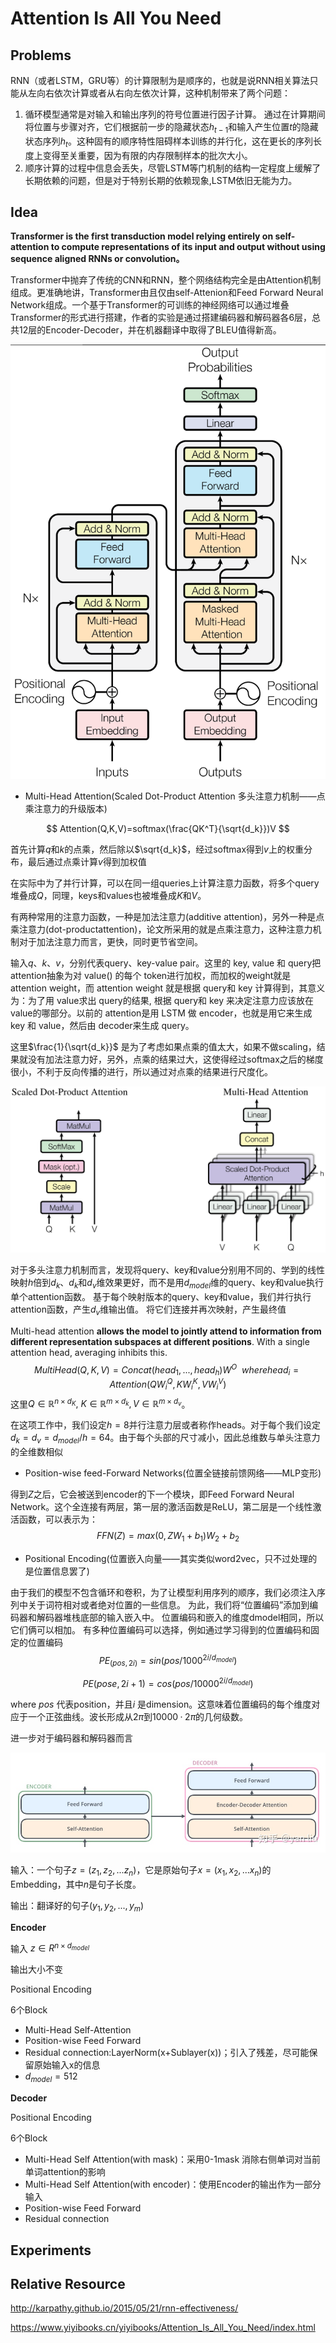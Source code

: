 # Attention Is All You Need

## Problems

RNN（或者LSTM，GRU等）的计算限制为是顺序的，也就是说RNN相关算法只能从左向右依次计算或者从右向左依次计算，这种机制带来了两个问题：

1. 循环模型通常是对输入和输出序列的符号位置进行因子计算。 通过在计算期间将位置与步骤对齐，它们根据前一步的隐藏状态$h_{t-1}$和输入产生位置*t*的隐藏状态序列$h_t$。这种固有的顺序特性阻碍样本训练的并行化，这在更长的序列长度上变得至关重要，因为有限的内存限制样本的批次大小。
2. 顺序计算的过程中信息会丢失，尽管LSTM等门机制的结构一定程度上缓解了长期依赖的问题，但是对于特别长期的依赖现象,LSTM依旧无能为力。

## Idea

**Transformer is the first transduction model relying entirely on self-attention to compute representations of its input and output without using sequence aligned RNNs or convolution。**

Transformer中抛弃了传统的CNN和RNN，整个网络结构完全是由Attention机制组成。更准确地讲，Transformer由且仅由self-Attenion和Feed Forward Neural Network组成。一个基于Transformer的可训练的神经网络可以通过堆叠Transformer的形式进行搭建，作者的实验是通过搭建编码器和解码器各6层，总共12层的Encoder-Decoder，并在机器翻译中取得了BLEU值得新高。

![transformer_structure](./transformer_structure.png)

- Multi-Head Attention(Scaled Dot-Product Attention 多头注意力机制——点乘注意力的升级版本)

$$
Attention(Q,K,V)=softmax(\frac{QK^T}{\sqrt{d_k}})V
$$

首先计算$q$和$k$的点乘，然后除以$\sqrt{d_k}$，经过softmax得到$v$上的权重分布，最后通过点乘计算$v$得到加权值

在实际中为了并行计算，可以在同一组queries上计算注意力函数，将多个query堆叠成$Q$，同理，keys和values也被堆叠成$K$和$V$。

有两种常用的注意力函数，一种是加法注意力(additive attention)，另外一种是点乘注意力(dot-productattention)，论文所采用的就是点乘注意力，这种注意力机制对于加法注意力而言，更快，同时更节省空间。

输入$q$、$k$、$v$，分别代表query、key-value pair。这里的 key, value 和 query把attention抽象为对 value() 的每个 token进行加权，而加权的weight就是 attention weight，而 attention weight 就是根据 query和 key 计算得到，其意义为：为了用 value求出 query的结果, 根据 query和 key 来决定注意力应该放在value的哪部分。以前的 attention是用 LSTM 做 encoder，也就是用它来生成key 和 value，然后由 decoder来生成 query。

这里$\frac{1}{\sqrt{d_k}}$ 是为了考虑如果点乘的值太大，如果不做scaling，结果就没有加法注意力好，另外，点乘的结果过大，这使得经过softmax之后的梯度很小，不利于反向传播的进行，所以通过对点乘的结果进行尺度化。

![SDPA_MHA](./SDPA_MHA.png)

对于多头注意力机制而言，发现将query、key和value分别用不同的、学到的线性映射$h$倍到$d_k$、$d_k$和$d_v$维效果更好，而不是用$d_{model}$维的query、key和value执行单个attention函数。 基于每个映射版本的query、key和value，我们并行执行attention函数，产生$d_v$维输出值。 将它们连接并再次映射，产生最终值

Multi-head attention **allows the model to jointly attend to information from different representation subspaces at different positions**. With a single attention head, averaging inhibits this.
$$
MultiHead(Q,K,V) = Concat(head_1,...,head_h)W^O \ \ where head_i = Attention(QW_i^Q,KW_i^K,VW_i^V)
$$
这里$Q \in \mathbb{R} ^{n \times d_K}, \ K \in \mathbb{R}^{m \times d_k}, V \in \mathbb{R}^{m \times d_v}$。

在这项工作中，我们设定$h=8$并行注意力层或者称作heads。对于每个我们设定$d_k =d_v=d_{model}/h=64$。由于每个头部的尺寸减小，因此总维数与单头注意力的全维数相似

- Position-wise feed-Forward Networks(位置全链接前馈网络——MLP变形)

得到$Z$之后，它会被送到encoder的下一个模块，即Feed Forward Neural Network。这个全连接有两层，第一层的激活函数是ReLU，第二层是一个线性激活函数，可以表示为：
$$
FFN(Z) = max(0,ZW_1+b_1)W_2+b_2
$$

- Positional Encoding(位置嵌入向量——其实类似word2vec，只不过处理的是位置信息罢了)

由于我们的模型不包含循环和卷积，为了让模型利用序列的顺序，我们必须注入序列中关于词符相对或者绝对位置的一些信息。 为此，我们将“位置编码”添加到编码器和解码器堆栈底部的输入嵌入中。 位置编码和嵌入的维度dmodel相同，所以它们俩可以相加。 有多种位置编码可以选择，例如通过学习得到的位置编码和固定的位置编码
$$
PE_{(pos,2i)}=sin(pos/1000^{2i/d_{model}})
$$

$$
PE(pose,2i+1)=cos(pos/10000^{2i/d_{model}})
$$

where $pos$ 代表position，并且$i$ 是dimension。这意味着位置编码的每个维度对应于一个正弦曲线。波长形成从$2\pi$到$10000·2\pi$的几何级数。

进一步对于编码器和解码器而言

![Encoder_Decoder](./Encoder_Decoder.jpg)

输入：一个句子$z=(z_1,z_2,...z_n)$，它是原始句子$x=(x_1,x_2,...x_n)$的Embedding，其中$n$是句子长度。

输出：翻译好的句子$(y_1,y_2,...,y_m)$

**Encoder**

输入 $z \in R^{n \times d_{model}}$

输出大小不变

Positional Encoding

6个Block

- Multi-Head Self-Attention
- Position-wise Feed Forward
- Residual connection:LayerNorm(x+Sublayer(x))；引入了残差，尽可能保留原始输入x的信息
- $d_{model}=512$

**Decoder**

Positional Encoding

6个Block

- Multi-Head Self Attention(with mask)：采用0-1mask 消除右侧单词对当前单词attention的影响
- Multi-Head Self Attention(with encoder)：使用Encoder的输出作为一部分输入
- Position-wise Feed Forward
- Residual connection

## Experiments



## Relative Resource

http://karpathy.github.io/2015/05/21/rnn-effectiveness/

https://www.yiyibooks.cn/yiyibooks/Attention_Is_All_You_Need/index.html

